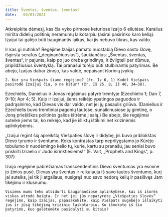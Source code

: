 ```yaml
---
title: Šventas, šventas, šventas! 
date:   04/01/2021
---
```


Atkreipkite dėmesį, kas čia vyko pirmose keturiose Izaijo 6 eilutėse. Karalius miršta didelių politinių neramumų laikotarpiu (asirai pasirinko karo kelią). Izaijui tai galėjo būti bauginantis laikas, kai jis nebuvo tikras, kas valdo.

Ir kas gi nutinka? Regėjime Izaijas pamato nuostabią Dievo sosto šlovę, išgirsta serafus („deginančiuosius“), šaukiančius: „Šventas, šventas, šventas“, ir pajunta, kaip po juo dreba grindinys, ir žvilgteli per dūmus, pripildžiusius šventyklą. Tai pranašui turėjo būti stulbinantis patyrimas. Be abejo, Izaijas dabar žinojo, kas valdė, nepaisant išorinių įvykių.

`2. Kur yra Viešpats šiame regėjime? (žr. Iz 6, 1) Kodėl Viešpats pasirodė Izaijui čia, o ne kitur? (žr. Iš 25, 8; Iš 40, 34–38).`														

Ezechielis, Danielius ir Jonas regėjimus patyrė tremtyje (Ezechielio 1; Dan 7, 9–10; Apr  4; 5). Kaip ir Izaijui, jiems reikėjo ypatingos paguodos ir padrąsinimo, kad Dievas vis dar valdo, net jei jų pasaulis griūva. (Danielius ir Ezechielis buvo tremtiniai pagonių tautose, sunaikinusiose jų gimtinę, o Joną priešiškos politinės galios ištrėmė į salą.) Be abejo, šie regėjimai suteikė jiems tai, ko reikėjo, kad jie išliktų ištikimi net krizinėmis aplinkybėmis.

„Izaijui regint šią apreikštą Viešpaties šlovę ir didybę, jis buvo priblokštas Dievo tyrumo ir šventumo. Koks kontrastas tarp neprilygstamo jo Kūrėjo tobulumo ir nuodėmingo kelio tų, kurie, kartu su pranašu, jau seniai buvo priskirti Izraelio ir Judo išrinktiesiems!“ (E. Vait, „Prophets and Kings“, p. 307)

Izaijo regėjime pabrėžiamas transcendentinis Dievo šventumas yra esminė jo žinios pusė. Dievas yra šventas ir reikalauja iš savo tautos šventumo, kurį jai suteiks, jei tik ji atgailaus, nusigręš nuo savo nedorų kelių ir pasišvęs Jam tikėjimu ir klusnumu.

`Visiems mums teko atsidurti bauginančiose aplinkybėse, kai iš išorės viskas atrodė baigta. Ir net jei jūs nepatyrėte „Viešpaties šlovės“ regėjimo, kaip Izaijas, papasakokite, kaip Viešpats sugebėjo išlaikyti jus ir jūsų tikėjimą kriziniu laikotarpiu. Ko išmokote iš šio patyrimo, kuo galėtumėte pasidalyti su kitais?`